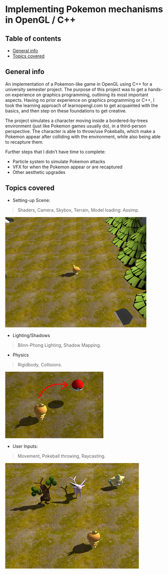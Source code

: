 # Implementing Pokemon mechanisms in OpenGL / C++

## Table of contents
* [General info](#general-info)
* [Topics covered](#topics-covered)

## General info
An implementation of a Pokemon-like game in OpenGL using C++ for a university semester project. The purpose of this project was to get a hands-on experience on graphics programming, outlining its  most important aspects. Having no prior experience on graphics programming or C++, I took the learning approach of learnopengl.com to get acquainted with the basics, and then step on these foundations to get creative.

The project simulates a character moving inside a bordered-by-trees environment (just like Pokemon games usually do), in a third-person perspective. The character is able to throw/use Pokeballs, which make a Pokemon appear after colliding with the environment, while also being able to recapture them.

Further steps that I didn't have time to complete: 
- Particle system to simulate Pokemon attacks
- VFX for when the Pokemon appear or are recaptured
- Other aesthetic upgrades

## Topics covered

* Setting-up Scene:
>   Shaders,
	Camera,
	Skybox,
	Terrain,
	Model loading: Assimp.
	
<img src="repo_images/character.png" width="450" height="350">

* Lighting/Shadows
>	Blinn-Phong Lighting,
	Shadow Mapping.

* Physics
>	Rigidbody,
	Collisions.
	
![Pokeball throwing](repo_images/pokeballThrow.png)
	
* User Inputs:
> 	Movement,
	Pokeball throwing,
	Raycasting.
	
![Pokemon available to capture](repo_images/pokemonToCatch.png)
